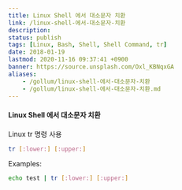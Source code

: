 ```yaml
---
title: Linux Shell 에서 대소문자 치환
link: /linux-shell-에서-대소문자-치환
description: 
status: publish
tags: [Linux, Bash, Shell, Shell Command, tr]
date: 2018-01-19
lastmod: 2020-11-16 09:37:41 +0900
banner: https://source.unsplash.com/Oxl_KBNqxGA
aliases:
    - /gollum/linux-shell-에서-대소문자-치환
    - /gollum/linux-shell-에서-대소문자-치환.md
---
```


#### Linux Shell 에서 대소문자 치환

Linux tr 명령 사용 
    
```bash    
tr [:lower:] [:upper:]
```

<!--more-->

Examples: 
    
```bash    
echo test | tr [:lower:] [:upper:]
```
